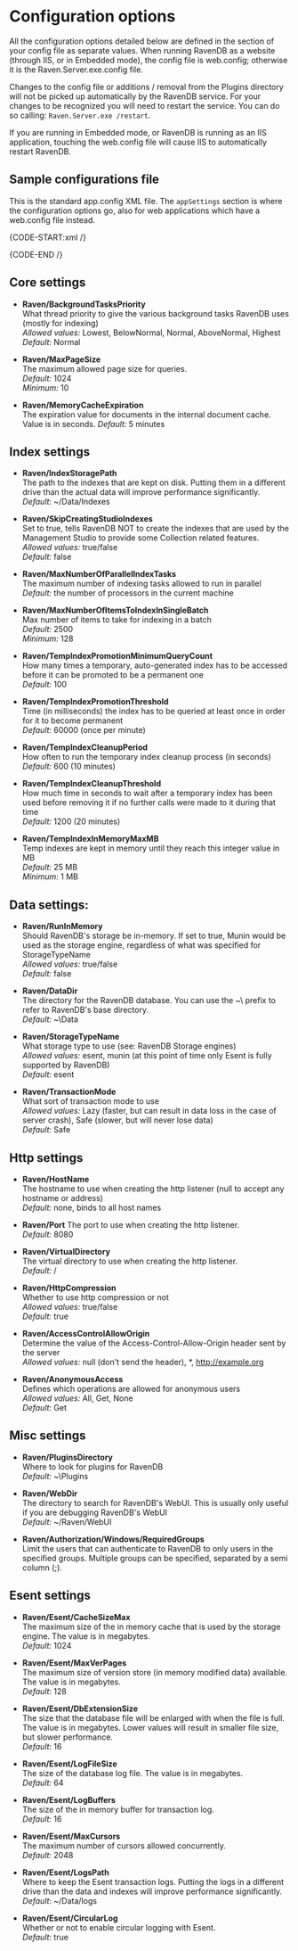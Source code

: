 ﻿# Configuration options

All the configuration options detailed below are defined in the <appSettings> section of your config file as separate values. When running RavenDB as a website (through IIS, or in Embedded mode), the config file is web.config; otherwise it is the Raven.Server.exe.config file.

Changes to the config file or additions / removal from the Plugins directory will not be picked up automatically by the RavenDB service. For your changes to be recognized you will need to restart the service. You can do so calling: <code>Raven.Server.exe /restart</code>.

If you are running in Embedded mode, or RavenDB is running as an IIS application, touching the web.config file will cause IIS to automatically restart RavenDB.

## Sample configurations file

This is the standard app.config XML file. The `appSettings` section is where the configuration options go, also for web applications which have a web.config file instead.

{CODE-START:xml /}
<?xml version="1.0" encoding="utf-8" ?> 
<configuration> 
  <appSettings> 
    <add key="Raven/Port" value="*"/> 
    <add key="Raven/DataDir" value="~\Data"/> 
    <add key="Raven/AnonymousAccess" value="Get" /> 
  </appSettings> 
        <runtime> 
                <loadFromRemoteSources enabled="true"/> 
                <assemblyBinding xmlns="urn:schemas-microsoft-com:asm.v1"> 
                        <probing privatePath="Analyzers"/> 
                </assemblyBinding> 
        </runtime> 
</configuration>
{CODE-END /}

## Core settings

* **Raven/BackgroundTasksPriority**  
    What thread priority to give the various background tasks RavenDB uses (mostly for indexing)  
    _Allowed values:_ Lowest, BelowNormal, Normal, AboveNormal, Highest  
    _Default:_ Normal

* **Raven/MaxPageSize**  
    The maximum allowed page size for queries.  
    _Default:_ 1024  
    _Minimum:_ 10
    
* **Raven/MemoryCacheExpiration**  
    The expiration value for documents in the internal document cache. Value is in seconds.
    _Default:_ 5 minutes

## Index settings

* **Raven/IndexStoragePath**  
    The path to the indexes that are kept on disk. Putting them in a different drive than the actual data will improve performance significantly.  
    _Default_: ~/Data/Indexes
    
* **Raven/SkipCreatingStudioIndexes**  
    Set to true, tells RavenDB NOT to create the indexes that are used by the Management Studio to provide some Collection related features.  
    _Allowed values:_ true/false  
    _Default:_ false  

* **Raven/MaxNumberOfParallelIndexTasks**  
    The maximum number of indexing tasks allowed to run in parallel  
    _Default:_ the number of processors in the current machine
    
* **Raven/MaxNumberOfItemsToIndexInSingleBatch**  
    Max number of items to take for indexing in a batch  
    _Default:_ 2500  
    _Minimum:_ 128  

* **Raven/TempIndexPromotionMinimumQueryCount**  
    How many times a temporary, auto-generated index has to be accessed before it can be promoted to be a permanent one  
    _Default:_ 100  

* **Raven/TempIndexPromotionThreshold**  
Time (in milliseconds) the index has to be queried at least once in order for it to become permanent  
    _Default:_ 60000 (once per minute)  

* **Raven/TempIndexCleanupPeriod**  
    How often to run the temporary index cleanup process (in seconds)  
    _Default:_ 600 (10 minutes)  

* **Raven/TempIndexCleanupThreshold**  
    How much time in seconds to wait after a temporary index has been used before removing it if no further calls were made to it during that time  
    _Default:_ 1200 (20 minutes)  

* **Raven/TempIndexInMemoryMaxMB**  
    Temp indexes are kept in memory until they reach this integer value in MB  
    _Default:_ 25 MB  
    _Minimum:_ 1 MB

## Data settings:

* **Raven/RunInMemory**  
    Should RavenDB's storage be in-memory. If set to true, Munin would be used as the storage engine, regardless of what was specified for StorageTypeName  
    _Allowed values:_ true/false  
    _Default:_ false  

* **Raven/DataDir**  
    The directory for the RavenDB database. You can use the ~\ prefix to refer to RavenDB's base directory.  
    _Default:_ ~\Data  

* **Raven/StorageTypeName**  
    What storage type to use (see: RavenDB Storage engines)  
    _Allowed values:_ esent, munin (at this point of time only Esent is fully supported by RavenDB)  
    _Default:_ esent  

* **Raven/TransactionMode**  
    What sort of transaction mode to use  
    _Allowed values:_  Lazy (faster, but can result in data loss in the case of server crash), Safe (slower, but will never lose data)  
    _Default:_ Safe

## Http settings

* **Raven/HostName**  
    The hostname to use when creating the http listener (null to accept any hostname or address)  
    _Default:_ none, binds to all host names  

* **Raven/Port**
    The port to use when creating the http listener.  
    _Default:_ 8080  

* **Raven/VirtualDirectory**  
    The virtual directory to use when creating the http listener.  
    _Default:_ /  

* **Raven/HttpCompression**  
    Whether to use http compression or not  
    _Allowed values:_ true/false  
    _Default:_ true  

* **Raven/AccessControlAllowOrigin**  
    Determine the value of the Access-Control-Allow-Origin header sent by the server  
    _Allowed values:_ null (don't send the header), *, http://example.org  

* **Raven/AnonymousAccess**  
    Defines which operations are allowed for anonymous users  
    _Allowed values:_ All, Get, None  
    _Default:_ Get  

## Misc settings

* **Raven/PluginsDirectory**  
    Where to look for plugins for RavenDB  
    _Default:_ ~\Plugins  

* **Raven/WebDir**  
    The directory to search for RavenDB's WebUI. This is usually only useful if you are debugging RavenDB's WebUI  
    _Default:_ ~/Raven/WebUI  
    
* **Raven/Authorization/Windows/RequiredGroups**  
    Limit the users that can authenticate to RavenDB to only users in the specified groups. Multiple groups can be specified, separated by a semi column (;).

## Esent settings

* **Raven/Esent/CacheSizeMax**  
    The maximum size of the in memory cache that is used by the storage engine. The value is in megabytes.  
    _Default:_ 1024  

* **Raven/Esent/MaxVerPages**  
    The maximum size of version store (in memory modified data) available. The value is in megabytes.  
    _Default:_ 128  

* **Raven/Esent/DbExtensionSize**  
    The size that the database file will be enlarged with when the file is full. The value is in megabytes. Lower values will result in smaller file size, but slower performance.  
    _Default:_ 16  

* **Raven/Esent/LogFileSize**  
    The size of the database log file. The value is in megabytes.  
    _Default:_ 64  

* **Raven/Esent/LogBuffers**  
    The size of the in memory buffer for transaction log.  
    _Default:_ 16  

* **Raven/Esent/MaxCursors**  
    The maximum number of cursors allowed concurrently.  
    _Default:_ 2048  
    
* **Raven/Esent/LogsPath**  
    Where to keep the Esent transaction logs. Putting the logs in a different drive than the data and indexes will improve performance significantly.  
    _Default_: ~/Data/logs  

* **Raven/Esent/CircularLog**  
    Whether or not to enable circular logging with Esent.  
    _Default_: true  
